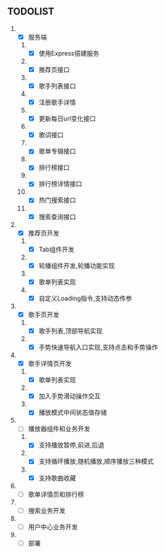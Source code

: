 ## TODOLIST

1. - [x] 服务端
    1. - [x] 使用Express搭建服务
    2. - [x] 推荐页接口
    3. - [x] 歌手列表接口
    4. - [x] 注册歌手详情
    5. - [x] 更新每日url变化接口
    6. - [x] 歌词接口
    7. - [x] 歌单专辑接口
    8. - [x] 排行榜接口
    9. - [x] 排行榜详情接口
    10. - [x] 热门搜索接口
    11. - [x] 搜索查询接口

2. - [x] 推荐页开发 
   1. - [x] Tab组件开发
   2. - [x] 轮播组件开发,轮播功能实现
   3. - [x] 歌单列表实现
   4. - [x] 自定义Loading指令,支持动态传参

3. - [x] 歌手页开发
   1. - [x] 歌手列表,顶部导航实现
   2. - [x] 手势快速导航入口实现,支持点击和手势操作
4. - [x] 歌手详情页开发
    1. - [x] 歌单列表实现
    2. - [x] 加入手势滑动操作交互
    3. - [x] 播放模式中间状态值存储
5. - [ ] 播放器组件和业务开发
    1. - [x] 支持播放暂停,前进,后退
    2. - [x] 支持循环播放,随机播放,顺序播放三种模式
    3. - [x] 支持歌曲收藏
6. - [ ] 歌单详情页和排行榜
7. - [ ] 搜索业务开发
8. - [ ] 用户中心业务开发
9. - [ ] 部署
